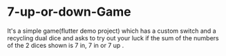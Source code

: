 # 7-up-or-down-Game

It's a simple game(flutter demo project) which has a custom switch and a recycling dual dice and asks to try out your luck if the sum of the numbers of the 2 dices shown is 7 in, 7 in or 7 up .

